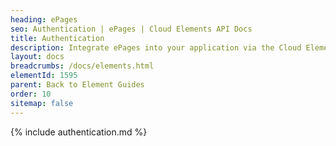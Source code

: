 ```yaml
---
heading: ePages
seo: Authentication | ePages | Cloud Elements API Docs
title: Authentication
description: Integrate ePages into your application via the Cloud Elements APIs.
layout: docs
breadcrumbs: /docs/elements.html
elementId: 1595
parent: Back to Element Guides
order: 10
sitemap: false
---
```


{% include authentication.md %}
